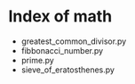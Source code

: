 # Index of math

* greatest_common_divisor.py
* fibbonacci_number.py
* prime.py
* sieve_of_eratosthenes.py
